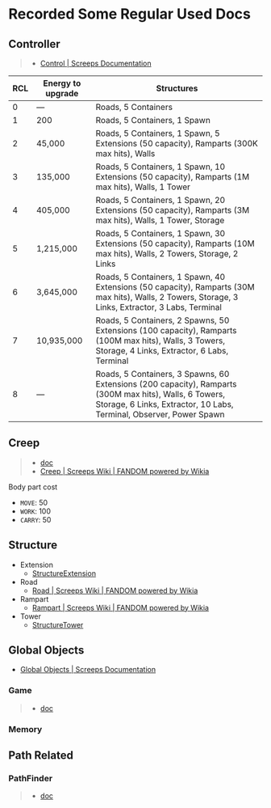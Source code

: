 # Recorded Some Regular Used Docs

## Controller

> * [Control | Screeps Documentation](https://docs.screeps.com/control.html)

| RCL | Energy to upgrade | Structures                                                                                                                                                                    |
| --- | ----------------- | ----------------------------------------------------------------------------------------------------------------------------------------------------------------------------- |
| 0   | —                 | Roads, 5 Containers                                                                                                                                                           |
| 1   | 200               | Roads, 5 Containers, 1 Spawn                                                                                                                                                  |
| 2   | 45,000            | Roads, 5 Containers, 1 Spawn, 5 Extensions (50 capacity), Ramparts (300K max hits), Walls                                                                                     |
| 3   | 135,000           | Roads, 5 Containers, 1 Spawn, 10 Extensions (50 capacity), Ramparts (1M max hits), Walls, 1 Tower                                                                             |
| 4   | 405,000           | Roads, 5 Containers, 1 Spawn, 20 Extensions (50 capacity), Ramparts (3M max hits), Walls, 1 Tower, Storage                                                                    |
| 5   | 1,215,000         | Roads, 5 Containers, 1 Spawn, 30 Extensions (50 capacity), Ramparts (10M max hits), Walls, 2 Towers, Storage, 2 Links                                                         |
| 6   | 3,645,000         | Roads, 5 Containers, 1 Spawn, 40 Extensions (50 capacity), Ramparts (30M max hits), Walls, 2 Towers, Storage, 3 Links, Extractor, 3 Labs, Terminal                            |
| 7   | 10,935,000        | Roads, 5 Containers, 2 Spawns, 50 Extensions (100 capacity), Ramparts (100M max hits), Walls, 3 Towers, Storage, 4 Links, Extractor, 6 Labs, Terminal                         |
| 8   | —                 | Roads, 5 Containers, 3 Spawns, 60 Extensions (200 capacity), Ramparts (300M max hits), Walls, 6 Towers, Storage, 6 Links, Extractor, 10 Labs, Terminal, Observer, Power Spawn |

## Creep

> * [doc](https://docs.screeps.com/api/#Creep)
> * [Creep | Screeps Wiki | FANDOM powered by Wikia](https://screeps.fandom.com/wiki/Creep)

Body part cost

* `MOVE`: 50
* `WORK`: 100
* `CARRY`: 50

## Structure

* Extension
  * [StructureExtension](https://docs.screeps.com/api/#StructureExtension)
* Road
  * [Road | Screeps Wiki | FANDOM powered by Wikia](https://screeps.fandom.com/wiki/Road)
* Rampart
  * [Rampart | Screeps Wiki | FANDOM powered by Wikia](https://screeps.fandom.com/wiki/Rampart)
* Tower
  * [StructureTower](https://docs.screeps.com/api/#StructureTower)

## Global Objects

* [Global Objects | Screeps Documentation](https://docs.screeps.com/global-objects.html)

### Game

> * [doc](https://docs.screeps.com/api/#Game)

### Memory

## Path Related

### PathFinder

> * [doc](https://docs.screeps.com/api/#PathFinder)
